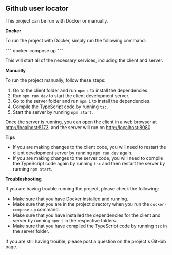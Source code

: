 ## Github user locator

This project can be run with Docker or manually.

**Docker**

To run the project with Docker, simply run the following command:

""" docker-compose up """

This will start all of the necessary services, including the client and server.

**Manually**

To run the project manually, follow these steps:

1. Go to the client folder and run `npm i` to install the dependencies.
2. Run `npm run dev` to start the client development server.
3. Go to the server folder and run `npm i` to install the dependencies.
4. Compile the TypeScript code by running `tsc`.
5. Start the server by running `npm start`.

Once the server is running, you can open the client in a web browser at
[http://localhost:5173](http://localhost:5173), and the server will run on
[http://localhost:8080](http://localhost:8080).

**Tips**

- If you are making changes to the client code, you will need to restart the
  client development server by running `npm run dev` again.
- If you are making changes to the server code, you will need to compile the
  TypeScript code again by running `tsc` and then restart the server by running
  `npm start`.

**Troubleshooting**

If you are having trouble running the project, please check the following:

- Make sure that you have Docker installed and running.
- Make sure that you are in the project directory when you run the
  `docker-compose up` command.
- Make sure that you have installed the dependencies for the client and server
  by running `npm i` in the respective folders.
- Make sure that you have compiled the TypeScript code by running `tsc` in the
  server folder.

If you are still having trouble, please post a question on the project's GitHub
page.
